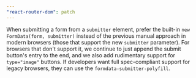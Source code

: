```yaml
---
"react-router-dom": patch
---
```


When submitting a form from a `submitter` element, prefer the built-in `new FormData(form, submitter)` instead of the previous manual approach in modern browsers (those that support the new `submitter` parameter). For browsers that don't support it, we continue to just append the submit button's entry to the end, and we also add rudimentary support for `type="image"` buttons. If developers want full spec-compliant support for legacy browsers, they can use the `formdata-submitter-polyfill`.
